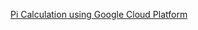 [Pi Calculation using Google Cloud Platform](https://docs.google.com/presentation/d/16M9oAx9X6uHriPso3wUpw2OS7dNNsCFcd1_WSz2MZ20/edit?usp=sharing "Pi Calculation using Google Cloud Platform")
